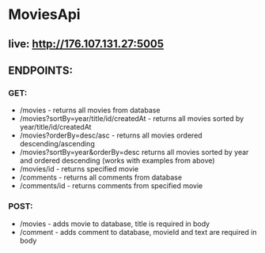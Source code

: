 # MoviesApi

## live: http://176.107.131.27:5005

## ENDPOINTS:
### GET: 
- /movies - returns all movies from database 
- /movies?sortBy=year/title/id/createdAt - returns all movies sorted by year/title/id/createdAt
- /movies?orderBy=desc/asc - returns all movies ordered descending/ascending
- /movies?sortBy=year&orderBy=desc returns all movies sorted by year and ordered descending (works with examples from above)
- /movies/id - returns specified movie
- /comments - returns all comments from database
- /comments/id - returns comments from specified movie

### POST:
- /movies - adds movie to database, title is required in body
- /comment - adds comment to database, movieId and text are required in body
